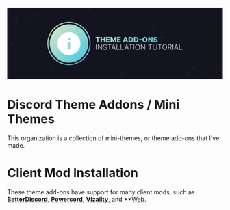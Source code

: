 ![Banner](./assets/banner.png)

# Discord Theme Addons / Mini Themes
This organization is a collection of mini-themes, or theme add-ons that I've made. 

# Client Mod Installation
These theme add-ons have support for many client mods, such as **[BetterDiscord]()**, **[Powercord]()**, **[Vizality]()**, and **[Web](). 
